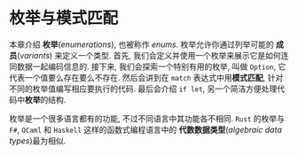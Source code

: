 # 枚举与模式匹配

本章介绍 **枚举**(*enumerations*), 也被称作 *enums*.
枚举允许你通过列举可能的 **成员**(*variants*) 来定义一个类型.
首先, 我们会定义并使用一个枚举来展示它是如何连同数据一起编码信息的.
接下来, 我们会探索一个特别有用的枚举, 叫做 `Option`, 它代表一个值要么存在要么不存在.
然后会讲到在 `match` 表达式中用**模式匹配**, 针对不同的枚举值编写相应要执行的代码.
最后会介绍 `if let`, 另一个简洁方便处理代码中**枚举**的结构.

枚举是一个很多语言都有的功能, 不过不同语言中其功能各不相同.
`Rust` 的枚举与 `F#`, `OCaml` 和 `Haskell` 这样的函数式编程语言中的 **代数数据类型**(*algebraic data types*)最为相似.
